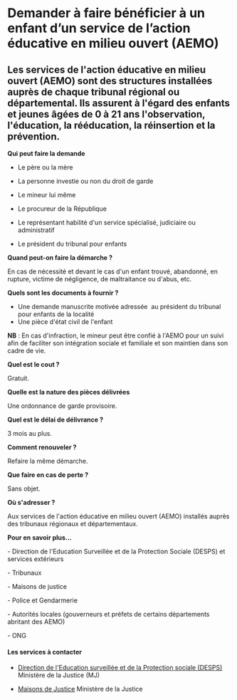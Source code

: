 # Demander à faire bénéficier à un enfant d’un service de l’action éducative en milieu ouvert (AEMO)

Les services de l'action éducative en milieu ouvert (AEMO) sont des structures installées auprès de chaque tribunal régional ou départemental. Ils assurent à l'égard des enfants et jeunes âgées de 0 à 21 ans l'observation, l'éducation, la rééducation, la réinsertion et la prévention.
--------------------------------------------------------------------------------------------------------------------------------------------------------------------------------------------------------------------------------------------------------------------------------------------

**Qui peut faire la demande**

*   Le père ou la mère
*   La personne investie ou non du droit de garde  
    
*   Le mineur lui même  
    
*   Le procureur de la République  
    
*   Le représentant habilité d'un service spécialisé, judiciaire ou administratif
*   Le président du tribunal pour enfants

**Quand peut-on faire la démarche ?**

En cas de nécessité et devant le cas d'un enfant trouvé, abandonné, en rupture, victime de négligence, de maltraitance ou d'abus, etc.  

**Quels sont les documents à fournir ?**

*   Une demande manuscrite motivée adressée  au président du tribunal pour enfants de la localité
*   Une pièce d'état civil de l'enfant

**NB** : En cas d'infraction, le mineur peut être confié à l'AEMO pour un suivi afin de faciliter son intégration sociale et familiale et son maintien dans son cadre de vie.

**Quel est le cout ?**

Gratuit.

**Quelle est la nature des pièces délivrées**

Une ordonnance de garde provisoire.

**Quel est le délai de délivrance ?**

3 mois au plus.

**Comment renouveler ?**

Refaire la même démarche.

**Que faire en cas de perte ?**

Sans objet.

**Où s'adresser ?**

Aux services de l'action éducative en milieu ouvert (AEMO) installés auprès des tribunaux régionaux et départementaux.  

**Pour en savoir plus…**

\- Direction de l'Education Surveillée et de la Protection Sociale (DESPS) et services extérieurs  

\- Tribunaux  

\- Maisons de justice  

\- Police et Gendarmerie

\- Autorités locales (gouverneurs et préfets de certains départements abritant des AEMO)  

\- ONG

#### Les services à contacter

*   [Direction de l'Education surveillée et de la Protection sociale (DESPS)](../../../services/direction-de-leducation-surveillee-et-de-la-protection-sociale-desps.md) Ministère de la Justice (MJ)  
    
*   [Maisons de Justice](../../../services/maisons-de-justice.md) Ministère de la Justice